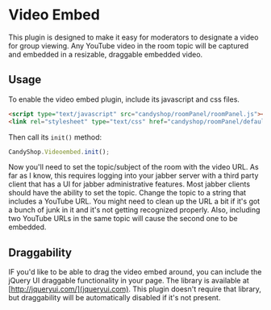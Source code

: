 # Video Embed

This plugin is designed to make it easy for moderators to designate a video for group viewing. Any YouTube video in the room topic will be captured and embedded in a resizable, draggable embedded video. 


## Usage

To enable the video embed plugin, include its javascript and css files.

```HTML
<script type="text/javascript" src="candyshop/roomPanel/roomPanel.js"></script>
<link rel="stylesheet" type="text/css" href="candyshop/roomPanel/default.css" />
```

Then call its `init()` method: 

```JavaScript
CandyShop.Videoembed.init();
````

Now you'll need to set the topic/subject of the room with the video URL. As far as I know, this requires logging into your jabber server with a third party client that has a UI for jabber administrative features. Most jabber clients should have the ability to set the topic. Change the topic to a string that includes a YouTube URL. You might need to clean up the URL a bit if it's got a bunch of junk in it and it's not getting recognized properly. Also, including two YouTube URLs in the same topic will cause the second one to be embedded.

## Draggability

IF you'd like to be able to drag the video embed around, you can include the jQuery UI draggable functionality in your page. The library is available at [http://jqueryui.com/](jqueryui.com). This plugin doesn't require that library, but draggability will be automatically disabled if it's not present.